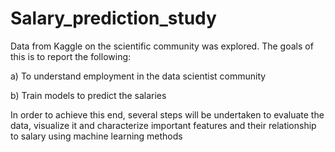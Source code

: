 # Salary_prediction_study

Data from Kaggle on the scientific community was explored. The goals of this is to report the following:

a) To understand employment in the data scientist community

b) Train models to predict the salaries

In order to achieve this end, several steps will be undertaken to evaluate the data, visualize it and characterize important features and their relationship to salary using machine learning methods
